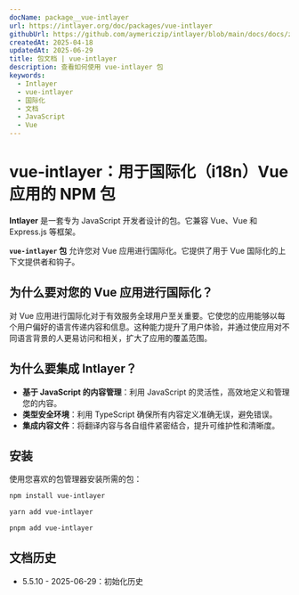 ```yaml
---
docName: package__vue-intlayer
url: https://intlayer.org/doc/packages/vue-intlayer
githubUrl: https://github.com/aymericzip/intlayer/blob/main/docs/docs/zh/packages/vue-intlayer/index.md
createdAt: 2025-04-18
updatedAt: 2025-06-29
title: 包文档 | vue-intlayer
description: 查看如何使用 vue-intlayer 包
keywords:
  - Intlayer
  - vue-intlayer
  - 国际化
  - 文档
  - JavaScript
  - Vue
---
```


# vue-intlayer：用于国际化（i18n）Vue 应用的 NPM 包

**Intlayer** 是一套专为 JavaScript 开发者设计的包。它兼容 Vue、Vue 和 Express.js 等框架。

**`vue-intlayer` 包** 允许您对 Vue 应用进行国际化。它提供了用于 Vue 国际化的上下文提供者和钩子。

## 为什么要对您的 Vue 应用进行国际化？

对 Vue 应用进行国际化对于有效服务全球用户至关重要。它使您的应用能够以每个用户偏好的语言传递内容和信息。这种能力提升了用户体验，并通过使应用对不同语言背景的人更易访问和相关，扩大了应用的覆盖范围。

## 为什么要集成 Intlayer？

- **基于 JavaScript 的内容管理**：利用 JavaScript 的灵活性，高效地定义和管理您的内容。
- **类型安全环境**：利用 TypeScript 确保所有内容定义准确无误，避免错误。
- **集成内容文件**：将翻译内容与各自组件紧密结合，提升可维护性和清晰度。

## 安装

使用您喜欢的包管理器安装所需的包：

```bash packageManager="npm"
npm install vue-intlayer
```

```bash packageManager="yarn"
yarn add vue-intlayer
```

```bash packageManager="pnpm"
pnpm add vue-intlayer
```

## 文档历史

- 5.5.10 - 2025-06-29：初始化历史
